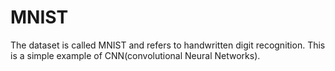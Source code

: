 # MNIST
The dataset is called MNIST and refers to handwritten digit recognition. This is a simple example of CNN(convolutional Neural Networks).
